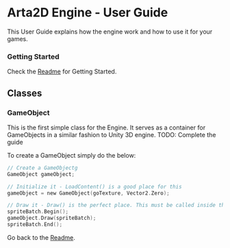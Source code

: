 # Arta2D Engine - User Guide 

This User Guide explains how the engine work and how to use it for your games.

### Getting Started

Check the [Readme](../blob/master/README.md) for Getting Started.

## Classes
### GameObject

This is the first simple class for the Engine. It serves as a container for GameObjects in a similar fashion to Unity 3D engine.
TODO: Complete the guide

To create a GameObject simply do the below:
```c
// Create a GameObjectg
GameObject gameObject;

// Initialize it - LoadContent() is a good place for this
gameObject = new GameObject(goTexture, Vector2.Zero);

// Draw it - Draw() is the perfect place. This must be called inside the Begin / End spriteBatch.Draw.
spriteBatch.Begin();
gameObject.Draw(spriteBatch);
spriteBatch.End();
```

Go back to the [Readme](../blob/master/README.md).
